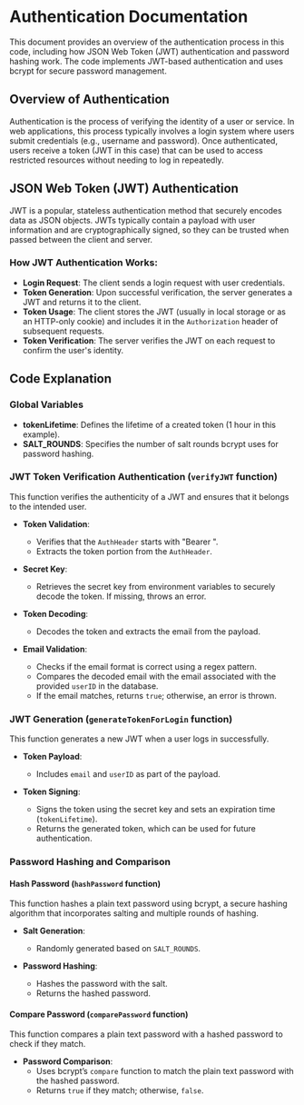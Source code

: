 # Authentication Documentation

This document provides an overview of the authentication process in this code, including how JSON Web Token (JWT) authentication and password hashing work. The code implements JWT-based authentication and uses bcrypt for secure password management.

## Overview of Authentication

Authentication is the process of verifying the identity of a user or service. In web applications, this process typically involves a login system where users submit credentials (e.g., username and password). Once authenticated, users receive a token (JWT in this case) that can be used to access restricted resources without needing to log in repeatedly.

## JSON Web Token (JWT) Authentication

JWT is a popular, stateless authentication method that securely encodes data as JSON objects. JWTs typically contain a payload with user information and are cryptographically signed, so they can be trusted when passed between the client and server.

### How JWT Authentication Works:

- **Login Request**: The client sends a login request with user credentials.
- **Token Generation**: Upon successful verification, the server generates a JWT and returns it to the client.
- **Token Usage**: The client stores the JWT (usually in local storage or as an HTTP-only cookie) and includes it in the `Authorization` header of subsequent requests.
- **Token Verification**: The server verifies the JWT on each request to confirm the user's identity.

## Code Explanation

### Global Variables

- **tokenLifetime**: Defines the lifetime of a created token (1 hour in this example).
- **SALT_ROUNDS**: Specifies the number of salt rounds bcrypt uses for password hashing.

### JWT Token Verification Authentication (`verifyJWT` function)

This function verifies the authenticity of a JWT and ensures that it belongs to the intended user.

- **Token Validation**:
  - Verifies that the `AuthHeader` starts with "Bearer ".
  - Extracts the token portion from the `AuthHeader`.

- **Secret Key**:
  - Retrieves the secret key from environment variables to securely decode the token. If missing, throws an error.

- **Token Decoding**:
  - Decodes the token and extracts the email from the payload.

- **Email Validation**:
  - Checks if the email format is correct using a regex pattern.
  - Compares the decoded email with the email associated with the provided `userID` in the database.
  - If the email matches, returns `true`; otherwise, an error is thrown.

### JWT Generation (`generateTokenForLogin` function)

This function generates a new JWT when a user logs in successfully.

- **Token Payload**:
  - Includes `email` and `userID` as part of the payload.

- **Token Signing**:
  - Signs the token using the secret key and sets an expiration time (`tokenLifetime`).
  - Returns the generated token, which can be used for future authentication.

### Password Hashing and Comparison

#### Hash Password (`hashPassword` function)

This function hashes a plain text password using bcrypt, a secure hashing algorithm that incorporates salting and multiple rounds of hashing.

- **Salt Generation**:
  - Randomly generated based on `SALT_ROUNDS`.

- **Password Hashing**:
  - Hashes the password with the salt.
  - Returns the hashed password.

#### Compare Password (`comparePassword` function)

This function compares a plain text password with a hashed password to check if they match.

- **Password Comparison**:
  - Uses bcrypt’s `compare` function to match the plain text password with the hashed password.
  - Returns `true` if they match; otherwise, `false`.
